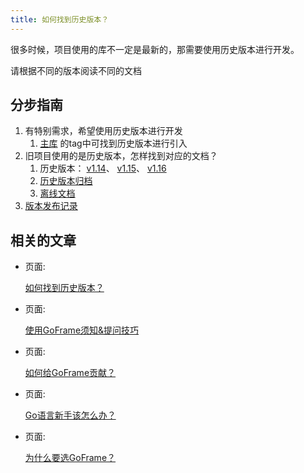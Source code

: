 ```yaml
---
title: 如何找到历史版本？
---
```


很多时候，项目使用的库不一定是最新的，那需要使用历史版本进行开发。

请根据不同的版本阅读不同的文档

## 分步指南

1. 有特别需求，希望使用历史版本进行开发
   1. [主库](https://github.com/gogf/gf/tags) 的tag中可找到历史版本进行引入
2. 旧项目使用的是历史版本，怎样找到对应的文档？
   1. 历史版本： [v1.14](https://goframe.org/display/gf114)、 [v1.15](https://goframe.org/display/gf115)、 [v1.16](https://goframe.org/display/gf116)
   2. [历史版本归档](https://goframe.org/spacedirectory/view.action)
   3. [离线文档](https://github.com/hailaz/doc2pdf/releases)
3. [版本发布记录](/docs/版本发布记录/版本发布记录)

## 相关的文章

- 页面:

  [如何找到历史版本？](/docs/其他资料/文档小助手-向导/如何找到历史版本？)

- 页面:

  [使用GoFrame须知&提问技巧](/docs/其他资料/文档小助手-向导/使用GoFrame须知&提问技巧)

- 页面:

  [如何给GoFrame贡献？](/docs/其他资料/文档小助手-向导/如何给GoFrame贡献？)

- 页面:

  [Go语言新手该怎么办？](/docs/其他资料/文档小助手-向导/Go语言新手该怎么办？)

- 页面:

  [为什么要选GoFrame？](/docs/其他资料/文档小助手-向导/为什么要选GoFrame？)
